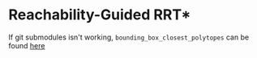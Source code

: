 # Reachability-Guided RRT*

If git submodules isn't working, `bounding_box_closest_polytopes` can be found [here](https://github.com/wualbert/bounding_box_closest_polytope.git "wualbert/bounding_box_closest_polytope")
